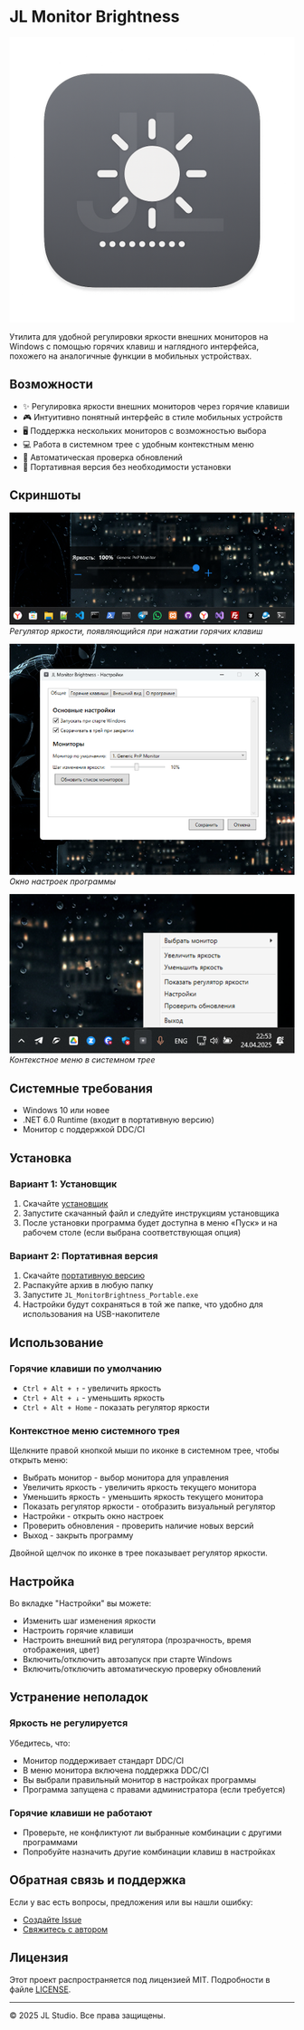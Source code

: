 # JL Monitor Brightness

![JL Monitor Brightness Logo](screenshots/logo.png)

Утилита для удобной регулировки яркости внешних мониторов на Windows с помощью горячих клавиш и наглядного интерфейса, похожего на аналогичные функции в мобильных устройствах.

## Возможности

- ✨ Регулировка яркости внешних мониторов через горячие клавиши
- 🎮 Интуитивно понятный интерфейс в стиле мобильных устройств
- 🖥️ Поддержка нескольких мониторов с возможностью выбора
- 💻 Работа в системном трее с удобным контекстным меню
- 🔄 Автоматическая проверка обновлений
- 🚀 Портативная версия без необходимости установки

## Скриншоты

![Регулятор яркости](screenshots/brightness-overlay.png)
*Регулятор яркости, появляющийся при нажатии горячих клавиш*

![Настройки программы](screenshots/settings.png)
*Окно настроек программы*

![Контекстное меню в трее](screenshots/tray-menu.png)
*Контекстное меню в системном трее*

## Системные требования

- Windows 10 или новее
- .NET 6.0 Runtime (входит в портативную версию)
- Монитор с поддержкой DDC/CI

## Установка

### Вариант 1: Установщик

1. Скачайте [установщик](https://github.com/John-LapTev/JL-Monitor-Brightness/releases/download/v1.0.0/JL_MonitorBrightness_1.0.0_Setup.exe)
2. Запустите скачанный файл и следуйте инструкциям установщика
3. После установки программа будет доступна в меню «Пуск» и на рабочем столе (если выбрана соответствующая опция)

### Вариант 2: Портативная версия

1. Скачайте [портативную версию](https://github.com/John-LapTev/JL-Monitor-Brightness/releases/download/v1.0.0/JL_MonitorBrightness_1.0.0_Portable.exe)
2. Распакуйте архив в любую папку
3. Запустите `JL_MonitorBrightness_Portable.exe`
4. Настройки будут сохраняться в той же папке, что удобно для использования на USB-накопителе

## Использование

### Горячие клавиши по умолчанию

- `Ctrl + Alt + ↑` - увеличить яркость
- `Ctrl + Alt + ↓` - уменьшить яркость
- `Ctrl + Alt + Home` - показать регулятор яркости

### Контекстное меню системного трея

Щелкните правой кнопкой мыши по иконке в системном трее, чтобы открыть меню:
- Выбрать монитор - выбор монитора для управления
- Увеличить яркость - увеличить яркость текущего монитора
- Уменьшить яркость - уменьшить яркость текущего монитора
- Показать регулятор яркости - отобразить визуальный регулятор
- Настройки - открыть окно настроек
- Проверить обновления - проверить наличие новых версий
- Выход - закрыть программу

Двойной щелчок по иконке в трее показывает регулятор яркости.

## Настройка

Во вкладке "Настройки" вы можете:
- Изменить шаг изменения яркости
- Настроить горячие клавиши
- Настроить внешний вид регулятора (прозрачность, время отображения, цвет)
- Включить/отключить автозапуск при старте Windows
- Включить/отключить автоматическую проверку обновлений

## Устранение неполадок

### Яркость не регулируется

Убедитесь, что:
- Монитор поддерживает стандарт DDC/CI
- В меню монитора включена поддержка DDC/CI
- Вы выбрали правильный монитор в настройках программы
- Программа запущена с правами администратора (если требуется)

### Горячие клавиши не работают

- Проверьте, не конфликтуют ли выбранные комбинации с другими программами
- Попробуйте назначить другие комбинации клавиш в настройках

## Обратная связь и поддержка

Если у вас есть вопросы, предложения или вы нашли ошибку:
- [Создайте Issue](https://github.com/John-LapTev/JL-Monitor-Brightness/issues/new)
- [Свяжитесь с автором](https://jl-studio.art/contact)

## Лицензия

Этот проект распространяется под лицензией MIT. Подробности в файле [LICENSE](LICENSE).

---
© 2025 JL Studio. Все права защищены.
